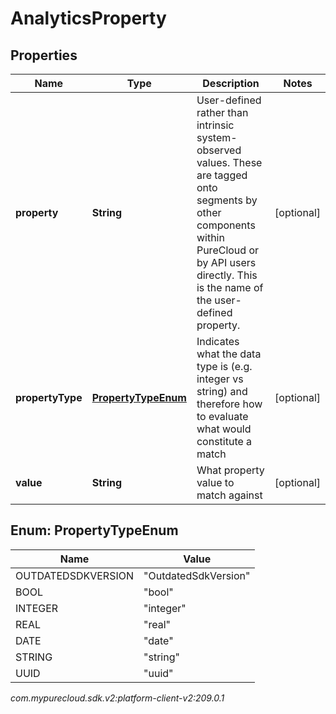 # AnalyticsProperty


## Properties

| Name | Type | Description | Notes |
| ------------ | ------------- | ------------- | ------------- |
| **property** | **String** | User-defined rather than intrinsic system-observed values. These are tagged onto segments by other components within PureCloud or by API users directly.  This is the name of the user-defined property. |  [optional] |
| **propertyType** | [**PropertyTypeEnum**](#Enum--PropertyTypeEnum) | Indicates what the data type is (e.g. integer vs string) and therefore how to evaluate what would constitute a match |  [optional] |
| **value** | **String** | What property value to match against |  [optional] |


## Enum: PropertyTypeEnum

| Name | Value |
| ---- | ----- |
| OUTDATEDSDKVERSION | &quot;OutdatedSdkVersion&quot; | 
| BOOL | &quot;bool&quot; | 
| INTEGER | &quot;integer&quot; | 
| REAL | &quot;real&quot; | 
| DATE | &quot;date&quot; | 
| STRING | &quot;string&quot; | 
| UUID | &quot;uuid&quot; | 




_com.mypurecloud.sdk.v2:platform-client-v2:209.0.1_
